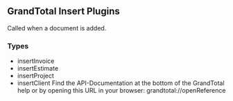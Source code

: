 ## GrandTotal Insert Plugins

Called when a document is added.
### Types
- insertInvoice
- insertEstimate
- insertProject
- insertClient
Find the API-Documentation at the bottom of the GrandTotal help or by opening this URL in your browser:
grandtotal://openReference
